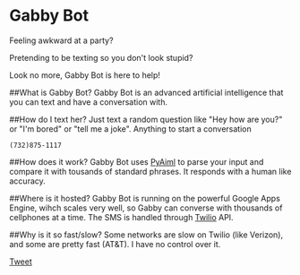 Gabby Bot
========

Feeling awkward at a party? 

Pretending to be texting so you don't look stupid?

Look no more, Gabby Bot is here to help!

##What is Gabby Bot?
Gabby Bot is an advanced artificial intelligence that you can text and have a conversation with.

##How do I text her?
Just text a random question like "Hey how are you?" or "I'm bored" or "tell me a joke". Anything to start a conversation
```
(732)875-1117
```

##How does it work?
Gabby Bot uses [PyAiml](http://pyaiml.sourceforge.net/) to parse your input and compare it with tousands of standard phrases. It responds with a human like accuracy.

##Where is it hosted?
Gabby Bot is running on the powerful Google Apps Engine, wihch scales very well, so Gabby can converse with thousands of cellphones at a time. The SMS is handled through [Twilio](http://twilio.com) API.

##Why is it so fast/slow?
Some networks are slow on Twilio (like Verizon), and some are pretty fast (AT&T). I have no control over it.


[Tweet](https://twitter.com/home?status=Gabby%20Bot:%20you'll%20never%20have%20to%20pretend%20to%20text%20someone%20again:%20http://xiaoxu193.github.io/gabbybot/%20@xiaoxu0)



